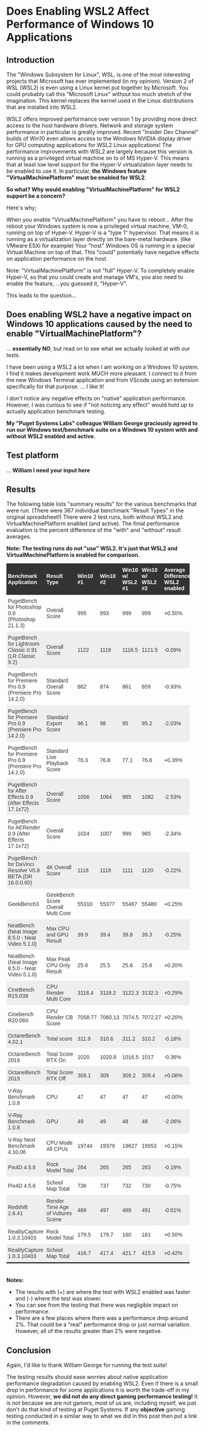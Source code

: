 # Does Enabling WSL2 Affect Performance of Windows 10 Applications

## Introduction

The "Windows Subsystem for Linux", WSL, is one of the most interesting projects that Microsoft has ever implemented (in my opinion). Version 2 of WSL (WSL2) is even using a Linux kernel put together by Microsoft. You could probably call this "Microsoft Linux" without too much stretch of the imagination. This kernel replaces the kernel used in the Linux distributions that are installed into WSL2. 

WSL2 offers improved performance over version 1 by providing more direct access to the host hardware drivers. Network and storage system performance in particular is greatly improved. Recent "Insider Dev Channel" builds of Win10 even allows access to the Windows NVIDIA display driver for GPU computing applications for WSL2 Linux applications! The performance improvements with WSL2 are largely because this version is running as a privileged virtual machine on to of MS Hyper-V. This means that at least low level support for the Hyper-V virtualization layer needs to be enabled to use it. In particular, **the Windows feature "VirtualMachinePlatform" must be enabled for WSL2**.

**So what? Why would enabling "VirtualMachinePlatform" for WSL2 support be a concern?**

Here's why;  

When you enable "VirtualMachinePlatform" you have to reboot... After the reboot your Windows system is now a privileged virtual machine, VM-0, running on top of Hyper-V. Hyper-V is a "type 1" hypervisor. That means it is running as a virtualization layer directly on the bare-metal hardware. (like VMware ESXi for example) Your "host" Windows OS is running in a special Virtual Machine on top of that. This "could" potentially have negative effects on application performance on the host.  

Note: "VirtualMachinePlatform" is not "full" Hyper-V. To completely enable Hyper-V, so that you could create and manage VM's, you also need to enable the feature, ...you guessed it, "Hyper-V".

 This leads to the question...

## Does enabling WSL2 have a negative impact on Windows 10 applications caused by the need to enable "VirtualMachinePlatform"?

... **essentially NO**, but read on to see what we actually looked at with our tests.

I have been using a WSL2 a lot when I am working on a Windows 10 system. I find it makes development work MUCH more pleasant. I connect to it from the new Windows Terminal application and from VScode using an extension specifically for that purpose. ... I like it!

I don't notice any negative effects on "native" application performance. However, I was curious to see if "not noticing any effect" would hold up to actually application benchmark testing.  

**My "Puget Systems Labs" colleague William George graciously agreed to run our Windows test/benchmark suite on a Windows 10 system with and without WSL2 enabled and active.** 

## Test platform
...
**William I need your input here**

## Results

The following table lists "summary results" for the various benchmarks that were run. (There were 367 individual benchmark "Result Types" in the original spreadsheet!) There were 2 test runs, both without WSL2 and VirtualMachinePlatform enabled (and active). The finial performance evaluation is the percent difference of the "with" and "without" result averages.

**Note: The testing runs do not "use" WSL2. It's just that WSL2 and VirtualMachinePlatform is enabled for comparison.** 

<style>
  table.blogtable {
    width: 95%;
    font-size: 14px;
    font-family: Helvetica, Arial, sans-serif;
    border-collapse: collapse;
    table-layout: fixed;
    margin: 4px 0 ;
    border-bottom: 2px solid #333;
  }

  h3.tableheading {
    margin-bottom: 20px;
  }

  table.blogtable thead th {
    background: #333;
    color: #fff;
  }

  table.blogtable th,td {
    padding: 8px 4px;
  }

  table.blogtable thead th {
    text-align: left;
  }

  table.blogtable tbody th {
    text-align: left;
  }

  table.blogtable tbody tr {
    color: #333;
  }
  table.blogtable tbody tr:hover {
    color: #960;
  }

  table.blogtable tbody tr:nth-child( even ) {
    background: #eee;
  }

  table.blogtable tbody col:nth-child(1) {
    white-space: nowrap;
  }
  </style>

<table class="blogtable">
<thead>

<tr><th>Benchmark Application                                   </th><th>Result Type                        </th><th> Win10 #1</th><th> Win10 #2</th><th> Win10 w/<br> WSL2 #1</th><th> Win10 w/<br> WSL2 #2</th><th> Average Difference <br> WSL2 enabled</th></tr>
</thead>
<tbody>
<tr><td>PugetBench for Photoshop 0.9 (Photoshop 21.1.3)         </td><td> Overall Score                     </td><td> 995     </td><td> 993     </td><td> 999             </td><td> 999             </td><td> +0.50%</td></tr>
<tr><td>PugetBench for Lightroom Classic 0.91 (LR Classic 9.2)  </td><td> Overall Score                     </td><td> 1122    </td><td> 1118    </td><td> 1116.5          </td><td> 1121.5          </td><td> -0.09%</td></tr>
<tr><td>PugetBench for Premiere Pro 0.9 (Premiere Pro 14.2.0)   </td><td> Standard Overall Score            </td><td> 862     </td><td> 874     </td><td> 861             </td><td> 859             </td><td> -0.93%</td></tr>
<tr><td>PugetBench for Premiere Pro 0.9 (Premiere Pro 14.2.0)   </td><td> Standard Export Score             </td><td> 96.1    </td><td> 98      </td><td> 95              </td><td> 95.2            </td><td> -2.03%</td></tr>
<tr><td>PugetBench for Premiere Pro 0.9 (Premiere Pro 14.2.0)   </td><td> Standard Live Playback Score      </td><td> 76.3    </td><td> 76.8    </td><td> 77.1            </td><td> 76.6            </td><td> +0.39%</td></tr>
<tr><td>PugetBench for After Effects 0.9 (After Effects 17.1x72)</td><td> Overall Score                     </td><td> 1056    </td><td> 1064    </td><td> 985             </td><td> 1082            </td><td> -2.53%</td></tr>
<tr><td>PugetBench for AERender 0.9 (After Effects 17.1x72)     </td><td> Overall Score                     </td><td> 1024    </td><td> 1007    </td><td> 999             </td><td> 985             </td><td> -2.34%</td></tr>
<tr><td>PugetBench for DaVinci Resolve V0.8 BETA (DR 16.0.0.60) </td><td> 4K Overall Score                  </td><td> 1118    </td><td> 1118    </td><td> 1111            </td><td> 1120            </td><td> -0.22%</td></tr>
<tr><td>GeekBench3                                              </td><td> GeekBench Score Overall Multi Core</td><td> 55310   </td><td> 55377   </td><td> 55487           </td><td> 55480           </td><td> +0.25%</td></tr>
<tr><td>NeatBench (Neat Image 8.5.0 - Neat Video 5.1.0)         </td><td> Max CPU and GPU Result            </td><td> 39.9    </td><td> 39.4    </td><td> 39.8            </td><td> 39.3            </td><td> -0.25%</td></tr>
<tr><td>NeatBench (Neat Image 8.5.0 - Neat Video 5.1.0)         </td><td> Max Peak CPU Only Result          </td><td> 25.6    </td><td> 25.5    </td><td> 25.6            </td><td> 25.6            </td><td> +0.20%</td></tr>
<tr><td>CineBench R15.038                                       </td><td> CPU Render Multi Core             </td><td> 3118.4  </td><td> 3118.2  </td><td> 3122.3          </td><td> 3132.3          </td><td> +0.29%</td></tr>
<tr><td>Cinebench R20.060                                       </td><td> CPU Render CB Score               </td><td> 7058.77 </td><td> 7060.13 </td><td> 7074.5          </td><td> 7072.27         </td><td> +0.20%</td></tr>
<tr><td>OctaneBench 4.02.1                                      </td><td> Total score                       </td><td> 311.9   </td><td> 310.6   </td><td> 311.2           </td><td> 310.2           </td><td> -0.18%</td></tr>
<tr><td>OctaneBench 2019                                        </td><td> Total Score RTX On                </td><td> 1020    </td><td> 1020.8  </td><td> 1016.5          </td><td> 1017            </td><td> -0.36%</td></tr>
<tr><td>OctaneBench 2019                                        </td><td> Total Score RTX Off               </td><td> 309.1   </td><td> 309     </td><td> 309.2           </td><td> 309.4           </td><td> +0.08%</td></tr>
<tr><td>V-Ray Benchmark 1.0.8                                   </td><td> CPU                               </td><td> 47      </td><td> 47      </td><td> 47              </td><td> 47              </td><td> +0.00%</td></tr>
<tr><td>V-Ray Benchmark 1.0.8                                   </td><td> GPU                               </td><td> 49      </td><td> 49      </td><td> 48              </td><td> 48              </td><td> -2.06%</td></tr>
<tr><td>V-Ray Next Benchmark 4.10.06                            </td><td> CPU Mode All CPUs                 </td><td> 19744   </td><td> 19379   </td><td> 19627           </td><td> 19553           </td><td> +0.15%</td></tr>
<tr><td>Pix4D 4.5.6                                             </td><td> Rock Model Total                  </td><td> 264     </td><td> 265     </td><td> 265             </td><td> 263             </td><td> -0.19%</td></tr>
<tr><td>Pix4D 4.5.6                                             </td><td> School Map Total                  </td><td> 736     </td><td> 737     </td><td> 732             </td><td> 730             </td><td> -0.75%</td></tr>
<tr><td>Redshift 2.6.41                                         </td><td> Render Time Age of Vultures Scene </td><td> 489     </td><td> 497     </td><td> 489             </td><td> 491             </td><td> -0.61%</td></tr>
<tr><td>RealityCapture 1.0.3.10403                              </td><td> Rock Model Total                  </td><td> 179.5   </td><td> 179.7   </td><td> 180             </td><td> 181             </td><td> +0.50%</td></tr>
<tr><td>RealityCapture 1.0.3.10403                              </td><td> School Map Total                  </td><td> 416.7   </td><td> 417.4   </td><td> 421.7           </td><td> 415.9           </td><td> +0.42%</td></tr>

</tbody>
</table>
<br>

**Notes:**
- The results with (+) are where the test with WSL2 enabled was faster and (-) where the test was slower.
- You can see from the testing that there was negligible impact on performance. 
- There are a few places where there was a performance drop around 2%. That could be a "real" performance drop or just normal variation. However, all of the results greater than 2% were negative.    

## Conclusion

Again, I'd like to thank William George for running the test suite! 

The testing results should ease worries about native application performance degradation caused by enabling WSL2. Even if there is a small drop in performance for some applications it is worth the trade-off in my opinion. However, **we did not do any direct gaming performance testing!** It is *not* because we are not gamers, most of us are, including myself, we just don't do that kind of testing at Puget Systems. If any **objective** gaming testing conducted in a similar way to what we did in this post then put a link in the comments.        



